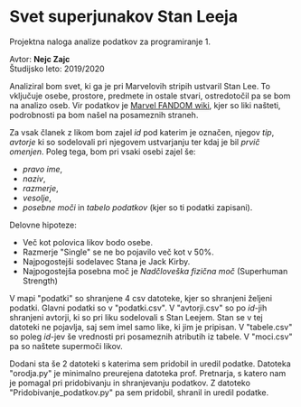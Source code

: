 # Svet superjunakov Stan Leeja
Projektna naloga analize podatkov za programiranje 1.

Avtor: **Nejc Zajc** \
Študijsko leto: 2019/2020 

Analiziral bom svet, ki ga je pri Marvelovih stripih ustvaril Stan Lee. To vključuje osebe, prostore, predmete in ostale stvari, ostredotočil pa se bom na analizo oseb. Vir podatkov je [Marvel FANDOM wiki](https://marvel.fandom.com/wiki/Category:Stan_Lee/Creator), kjer so liki našteti, podrobnosti pa bom našel na posameznih straneh.

Za vsak članek z likom bom zajel *id* pod katerim je označen, njegov *tip*, *avtorje* ki so sodelovali pri njegovem ustvarjanju ter kdaj je bil *prvič omenjen*.
Poleg tega, bom pri vsaki osebi zajel še:
* *pravo ime*,
* *naziv*,
* *razmerje*,
* *vesolje*,
* *posebne moči* in *tabelo podatkov* (kjer so ti podatki zapisani).


Delovne hipoteze:
- Več kot polovica likov bodo osebe.
- Razmerje "Single" se ne bo pojavilo več kot v 50%.
- Najpogostejši sodelavec Stana je Jack Kirby.
- Najpogostejša posebna moč je *Nadčloveška fizična moč* (Superhuman Strength) 


V mapi "podatki" so shranjene 4 csv datoteke, kjer so shranjeni željeni podatki. Glavni podatki so v "podatki.csv". V "avtorji.csv" so po *id*-jih shranjeni avtorji, ki so pri liku sodelovali s Stan Leejem. Stan se v tej datoteki ne pojavlja, saj sem imel samo like, ki jim je pripisan. V "tabele.csv" so poleg *id*-jev še vrednosti pri posameznih atributih iz tabele. V "moci.csv" pa so naštete supermoči likov.

Dodani sta še 2 datoteki s katerima sem pridobil in uredil podatke. Datoteka "orodja.py" je minimalno preurejena datoteka prof. Pretnarja, s katero nam je pomagal pri pridobivanju in shranjevanju podatkov. Z datoteko "Pridobivanje_podatkov.py" pa sem pridobil, shranil in uredil podatke.